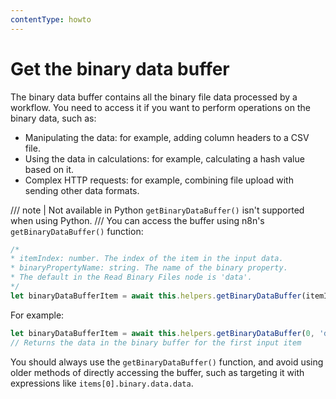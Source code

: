 ```yaml
---
contentType: howto
---
```


# Get the binary data buffer

The binary data buffer contains all the binary file data processed by a workflow. You need to access it if you want to perform operations on the binary data, such as:

* Manipulating the data: for example, adding column headers to a CSV file.
* Using the data in calculations: for example, calculating a hash value based on it.
* Complex HTTP requests: for example, combining file upload with sending other data formats.

/// note | Not available in Python
`getBinaryDataBuffer()` isn't supported when using Python.
///
You can access the buffer using n8n's `getBinaryDataBuffer()` function:


```js
/* 
* itemIndex: number. The index of the item in the input data.
* binaryPropertyName: string. The name of the binary property. 
* The default in the Read Binary Files node is 'data'. 
*/
let binaryDataBufferItem = await this.helpers.getBinaryDataBuffer(itemIndex, binaryPropertyName);
```

For example:

```js
let binaryDataBufferItem = await this.helpers.getBinaryDataBuffer(0, 'data');
// Returns the data in the binary buffer for the first input item
```


You should always use the `getBinaryDataBuffer()` function, and avoid using older methods of directly accessing the buffer, such as targeting it with expressions like `items[0].binary.data.data`.
